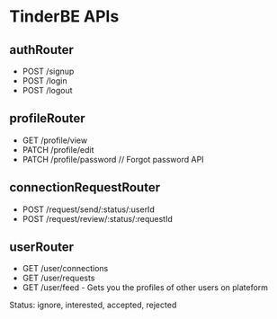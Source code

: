 # TinderBE APIs

## authRouter
- POST /signup
- POST /login
- POST /logout

## profileRouter
- GET /profile/view
- PATCH /profile/edit
- PATCH /profile/password  // Forgot password API

## connectionRequestRouter
- POST /request/send/:status/:userId 
- POST /request/review/:status/:requestId

## userRouter
- GET /user/connections
- GET /user/requests
- GET /user/feed - Gets you the profiles of other users on plateform

Status: ignore, interested, accepted, rejected